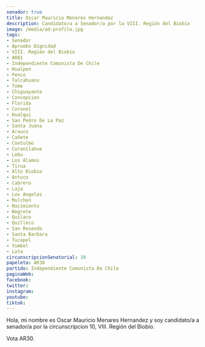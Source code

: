 ```yaml
---
senador: true
title: Oscar Mauricio Menares Hernandez
description: Candidato/a a Senador/a por la VIII. Región del Biobío
image: /media/ad-profile.jpg
tags:
- Senador
- Apruebo Dignidad
- VIII. Región del Biobío
- AR81
- Independiente Comunista De Chile
- Hualpen
- Penco
- Talcahuano
- Tome
- Chiguayante
- Concepcion
- Florida
- Coronel
- Hualqui
- San Pedro De La Paz
- Santa Juana
- Arauco
- Cañete
- Contulmo
- Curanilahue
- Lebu
- Los Alamos
- Tirua
- Alto Biobio
- Antuco
- Cabrero
- Laja
- Los Angeles
- Mulchen
- Nacimiento
- Negrete
- Quilaco
- Quilleco
- San Rosendo
- Santa Barbara
- Tucapel
- Yumbel
- Lota
circunscripcionSenatorial: 10
papeleta: AR30
partido: Independiente Comunista De Chile
paginaWeb:
facebook:
twitter:
instagram:
youtube:
tiktok:
---
```

Hola, mi nombre es Oscar Mauricio Menares Hernandez y soy candidato/a a senador/a por la circunscripcion 10, VIII. Región del Biobío.

Vota AR30.

